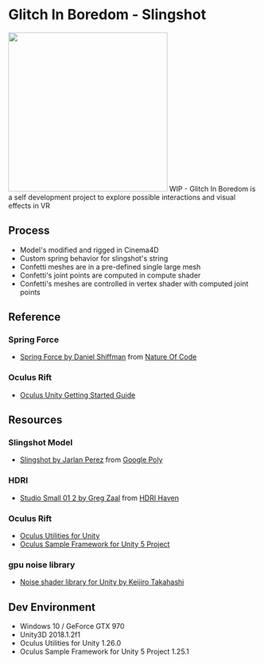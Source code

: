 # Glitch In Boredom - Slingshot
<img src="https://github.com/avseoul/Unity3d_GlitchInBoredom_Slingshot/blob/master/preview0.gif" width="320">
WIP - Glitch In Boredom is a self development project to explore possible interactions and visual effects in VR

## Process
* Model's modified and rigged in Cinema4D
* Custom spring behavior for slingshot's string
* Confetti meshes are in a pre-defined single large mesh
* Confetti's joint points are computed in compute shader 
* Confetti's meshes are controlled in vertex shader with computed joint points  

## Reference

### Spring Force
* [Spring Force by Daniel Shiffman](https://github.com/shiffman/The-Nature-of-Code-Examples/tree/master/chp03_oscillation/NOC_3_11_spring) from [Nature Of Code](http://natureofcode.com/)

### Oculus Rift
* [Oculus Unity Getting Started Guide](https://developer.oculus.com/documentation/unity/latest/concepts/book-unity-gsg/)


## Resources 

### Slingshot Model
* [Slingshot by Jarlan Perez](https://poly.google.com/view/9cNT9Ng4ruE) from [Google Poly](https://poly.google.com)

### HDRI
* [Studio Small 01 2 by Greg Zaal](https://hdrihaven.com/hdri/?c=studio&h=studio_small_01) from [HDRI Haven](https://hdrihaven.com/)

### Oculus Rift 
* [Oculus Utilities for Unity](https://developer.oculus.com/downloads/unity/)
* [Oculus Sample Framework for Unity 5 Project](https://developer.oculus.com/downloads/package/oculus-sample-framework-for-unity-5-project/)

### gpu noise library 
* [Noise shader library for Unity by Keijiro Takahashi](https://github.com/keijiro/NoiseShader)

## Dev Environment
* Windows 10 / GeForce GTX 970
* Unity3D 2018.1.2f1
* Oculus Utilities for Unity 1.26.0
* Oculus Sample Framework for Unity 5 Project 1.25.1
